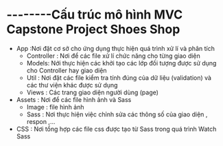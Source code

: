 # --------Cấu trúc mô hình MVC Capstone Project Shoes Shop
- App :Nơi đặt cơ sở cho ứng dụng thực hiện quá trình xử lí và phân tích
  + Controller : Nơi để các file xử lí chức năng cho từng giao diện
  + Models: Nới thực hiện các khởi tạo các lớp đối tượng được sử dụng cho Controller hay giao diện
  + Util : Nơi đặt các file kiểm tra tính đúng của dữ liệu (validation) và các thư viện khác được sử dụng
  + Views : Các trang giao diện người dùng (page)
- Assets : Nơi để các file hình ảnh và Sass
  + Image : file hình ảnh
  + Sass : Nơi thực hiện việc chỉnh sửa các thông số của giao diện , respon ,...
- CSS : Nơi tổng hợp các file css được tạo từ Sass trong quá trình Watch Sass

